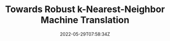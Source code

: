 ---
title: "Towards Robust k-Nearest-Neighbor Machine Translation"
authors:
- Hui Jiang
- Ziyao Lu
- Fandong Meng
- Chulun Zhou
- Jie Zhou
- Degen Huang
- Jinsong Su
author_notes:
- 
- 
- 
- 
- 
- 
- "通讯作者"
date: "2022-05-29T07:58:34Z"
publishDate: "2025-05-29T07:58:34Z"
publication_types: [direction1]
publication: "**In Proc. of EMNLP 2022.** (CCF-B类)"
---
